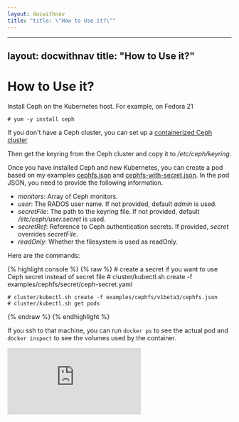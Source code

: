 ```yaml
---
layout: docwithnav
title: "title: \"How to Use it?\""
---
```

---
layout: docwithnav
title: "How to Use it?"
---
<!-- BEGIN MUNGE: UNVERSIONED_WARNING -->


<!-- END MUNGE: UNVERSIONED_WARNING -->

# How to Use it?

Install Ceph on the Kubernetes host. For example, on Fedora 21

    # yum -y install ceph

If you don't have a Ceph cluster, you can set up a [containerized Ceph cluster](https://github.com/rootfs/ceph_docker)

Then get the keyring from the Ceph cluster and copy it to */etc/ceph/keyring*.

Once you have installed Ceph and new Kubernetes, you can create a pod based on my examples [cephfs.json](cephfs.json)  and [cephfs-with-secret.json](cephfs-with-secret.json). In the pod JSON, you need to provide the following information.

- *monitors*:  Array of Ceph monitors.
- *user*: The RADOS user name. If not provided, default *admin* is used.
- *secretFile*: The path to the keyring file. If not provided, default */etc/ceph/user.secret* is used.
- *secretRef*: Reference to Ceph authentication secrets. If provided, *secret* overrides *secretFile*.
- *readOnly*: Whether the filesystem is used as readOnly.


Here are the commands:

{% highlight console %}
{% raw %}
    # create a secret if you want to use Ceph secret instead of secret file
    # cluster/kubectl.sh create -f examples/cephfs/secret/ceph-secret.yaml
	
    # cluster/kubectl.sh create -f examples/cephfs/v1beta3/cephfs.json
    # cluster/kubectl.sh get pods
{% endraw %}
{% endhighlight %}

 If you ssh to that machine, you can run `docker ps` to see the actual pod and `docker inspect` to see the volumes used by the container.




<!-- BEGIN MUNGE: IS_VERSIONED -->
<!-- TAG IS_VERSIONED -->
<!-- END MUNGE: IS_VERSIONED -->


<!-- BEGIN MUNGE: GENERATED_ANALYTICS -->
[![Analytics](https://kubernetes-site.appspot.com/UA-36037335-10/GitHub/examples/cephfs/README.md?pixel)]()
<!-- END MUNGE: GENERATED_ANALYTICS -->



